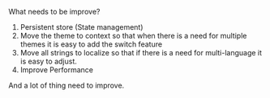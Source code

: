 What needs to be improve?

1. Persistent store (State management)
2. Move the theme to context so that when there is a need for multiple themes it is easy to add the switch feature
3. Move all strings to localize so that if there is a need for multi-language it is easy to adjust.
4. Improve Performance


And a lot of thing need to improve.
